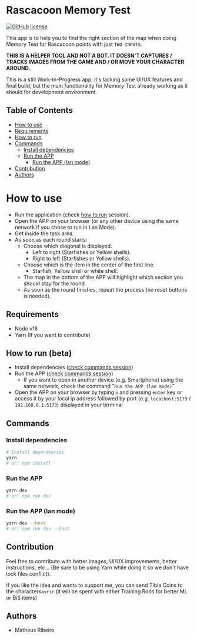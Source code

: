 # Rascacoon Memory Test
[![GitHub license](https://img.shields.io/github/license/matheus-rib/rascacoon-memory-test)](https://github.com/matheus-rib/rascacoon-memory-test/blob/main/LICENSE)

This app is to help you to find the right section of the map when doing Memory Test for Rascacoon points with just `TWO INPUTS`.

**THIS IS A HELPER TOOL AND NOT A BOT. IT DOESN'T CAPTURES / TRACKS IMAGES FROM THE GAME AND / OR MOVE YOUR CHARACTER AROUND.**

This is a still Work-In-Progress app, it's lacking some UI/UX features and final build, but the main functionality for Memory Test already working as it should for development environment.

## Table of Contents
  - [How to use](#how-to-use)
  - [Requirements](#requirements)
  - [How to run](#how-to-run-beta)
  - [Commands](#commands)
    - [Install dependencies](#install-dependencies)
    - [Run the APP](#run-the-api)
      - [Run the APP (lan mode)](#run-the-app-lan-mode)
  - [Contribution](#contribution)
  - [Authors](#authors)

# How to use
  - Run the application (check [how to run](#how-to-run-beta) session).
  - Open the APP on your browser (or any other device using the same network if you chose to run in Lan Mode).
  - Get inside the task area.
  - As soon as each round starts:
    - Choose which diagonal is displayed.
      - Left to right (Starfishes or Yellow shells).
      - Right to left (Starfishes or Yellow shells).
    - Choose which is the item in the center of the first line.
      - Starfish, Yellow shell or white shell.
    - The map in the bottom of the APP will highlight which section you should stay for the round.
    - As soon as the round finishes, repeat the process (no reset buttons is needed).

## Requirements
- Node v18
- Yarn (If you want to contribute)

## How to run (beta)
- Install dependencies ([check commands session](#commands))
- Run the APP ([check commands session](#commands))
  - If you want to open in another device (e.g. Smartphone) using the same network, check the command "`Run the APP (lan mode)`"
- Open the APP on your browser by typing `o` and pressing `enter` key or access it by your local ip address followed by port (e.g. `localhost:5173` / `192.168.0.1:5173`) displayed in your terminal

## Commands

### Install dependencies
```bash
# Install dependencies
yarn
# or: npm install
```

### Run the APP
```bash
yarn dev
# or: npm run dev
```

### Run the APP (lan mode)
```bash
yarn dev --host
# or: npm run dev --host
```

## Contribution
Feel free to contribute with better images, UI/UX improvements, better instructions, etc...
(Be sure to be using Yarn while doing it so we don't have lock files conflict).

If you like the idea and wants to support me, you can send Tibia Coins to the character`Xavrir` (it will be spent with either Training Rods for better ML or BiS items)

## Authors
- Matheus Ribeiro
